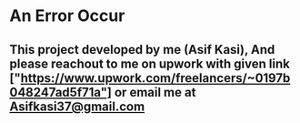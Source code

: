 # An Error Occur

## This project developed by me (Asif Kasi), And please reachout to me on upwork with given link ["https://www.upwork.com/freelancers/~0197b048247ad5f71a"] or email me at Asifkasi37@gmail.com
